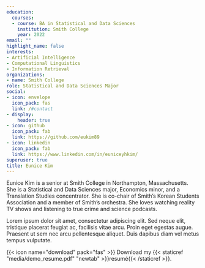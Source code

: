 ```yaml
---
education:
  courses:
  - course: BA in Statistical and Data Sciences
    institution: Smith College
    year: 2022
email: ""
highlight_name: false
interests:
- Artificial Intelligence
- Computational Linguistics
- Information Retrieval
organizations:
- name: Smith College
role: Statistical and Data Sciences Major
social:
- icon: envelope
  icon_pack: fas
  link: /#contact
- display:
    header: true
- icon: github
  icon_pack: fab
  link: https://github.com/eukim89
- icon: linkedin
  icon_pack: fab
  link: https://www.linkedin.com/in/euniceyhkim/
superuser: true
title: Eunice Kim
---
```


Eunice Kim is a senior at Smith College in Northampton, Massachusetts. She is a Statistical and Data Sciences major, Economics minor, and a Translation Studies concentrator. She is co-chair of Smith’s Korean Students Association and a member of Smith’s orchestra. She loves watching reality TV shows and listening to true crime and science podcasts. 

Lorem ipsum dolor sit amet, consectetur adipiscing elit. Sed neque elit, tristique placerat feugiat ac, facilisis vitae arcu. Proin eget egestas augue. Praesent ut sem nec arcu pellentesque aliquet. Duis dapibus diam vel metus tempus vulputate.

{{< icon name="download" pack="fas" >}} Download my {{< staticref "media/demo_resume.pdf" "newtab" >}}resumé{{< /staticref >}}.
